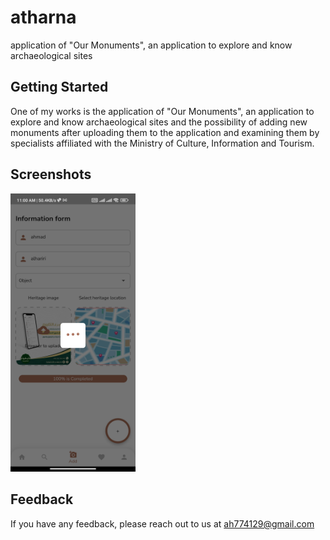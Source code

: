 # atharna

application of "Our Monuments", an application to explore and know archaeological sites

## Getting Started

One of my works is the application of "Our Monuments", an application to explore and know archaeological sites and the possibility of adding new monuments after uploading them to the application and examining them by specialists affiliated with the Ministry of Culture, Information and Tourism.

## Screenshots
<img src='https://github.com/0Ahmad0/atharna/blob/master/screenshots/1679337255270.jpg' width="200px">





## Feedback

If you have any feedback, please reach out to us at ah774129@gmail.com
